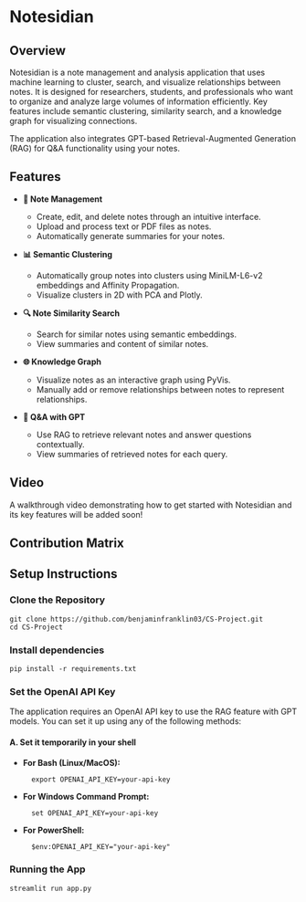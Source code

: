 # Notesidian

## Overview

Notesidian is a note management and analysis application that uses machine learning to cluster, search, and visualize relationships between notes. It is designed for researchers, students, and professionals who want to organize and analyze large volumes of information efficiently. Key features include semantic clustering, similarity search, and a knowledge graph for visualizing connections.

The application also integrates GPT-based Retrieval-Augmented Generation (RAG) for Q&A functionality using your notes.

## Features

- **📝 Note Management**
  - Create, edit, and delete notes through an intuitive interface.
  - Upload and process text or PDF files as notes.
  - Automatically generate summaries for your notes.

- **📊 Semantic Clustering**
  - Automatically group notes into clusters using MiniLM-L6-v2 embeddings and Affinity Propagation.
  - Visualize clusters in 2D with PCA and Plotly.

- **🔍 Note Similarity Search**
  - Search for similar notes using semantic embeddings.
  - View summaries and content of similar notes.

- **🌐 Knowledge Graph**
  - Visualize notes as an interactive graph using PyVis.
  - Manually add or remove relationships between notes to represent relationships.

- **💬 Q&A with GPT**
  - Use RAG to retrieve relevant notes and answer questions contextually.
  - View summaries of retrieved notes for each query.

## Video

A walkthrough video demonstrating how to get started with Notesidian and its key features will be added soon!

## Contribution Matrix

## Setup Instructions

### Clone the Repository

    git clone https://github.com/benjaminfranklin03/CS-Project.git
    cd CS-Project

### Install dependencies

    pip install -r requirements.txt

### Set the OpenAI API Key

The application requires an OpenAI API key to use the RAG feature with GPT models. You can set it up using any of the following methods:

#### A. Set it temporarily in your shell

- **For Bash (Linux/MacOS):**

        export OPENAI_API_KEY=your-api-key

- **For Windows Command Prompt:**

        set OPENAI_API_KEY=your-api-key

- **For PowerShell:**

        $env:OPENAI_API_KEY="your-api-key"

### Running the App

    streamlit run app.py
